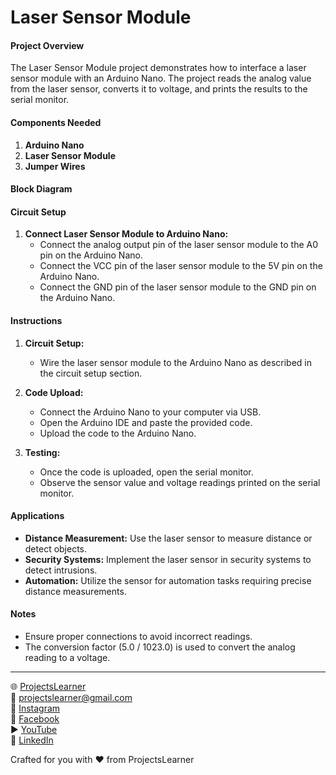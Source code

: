 # Laser Sensor Module

#### Project Overview

The Laser Sensor Module project demonstrates how to interface a laser sensor module with an Arduino Nano. The project reads the analog value from the laser sensor, converts it to voltage, and prints the results to the serial monitor.

#### Components Needed

1. **Arduino Nano**
2. **Laser Sensor Module**
3. **Jumper Wires**

#### Block Diagram


#### Circuit Setup

1. **Connect Laser Sensor Module to Arduino Nano:**
   - Connect the analog output pin of the laser sensor module to the A0 pin on the Arduino Nano.
   - Connect the VCC pin of the laser sensor module to the 5V pin on the Arduino Nano.
   - Connect the GND pin of the laser sensor module to the GND pin on the Arduino Nano.

#### Instructions

1. **Circuit Setup:**
   - Wire the laser sensor module to the Arduino Nano as described in the circuit setup section.

2. **Code Upload:**
   - Connect the Arduino Nano to your computer via USB.
   - Open the Arduino IDE and paste the provided code.
   - Upload the code to the Arduino Nano.

3. **Testing:**
   - Once the code is uploaded, open the serial monitor.
   - Observe the sensor value and voltage readings printed on the serial monitor.

#### Applications

- **Distance Measurement:** Use the laser sensor to measure distance or detect objects.
- **Security Systems:** Implement the laser sensor in security systems to detect intrusions.
- **Automation:** Utilize the sensor for automation tasks requiring precise distance measurements.

#### Notes

- Ensure proper connections to avoid incorrect readings.
- The conversion factor (5.0 / 1023.0) is used to convert the analog reading to a voltage.

---

🌐 [ProjectsLearner](https://projectslearner.com/learn/arduino-nano-laser-sensor-module)  
📧 [projectslearner@gmail.com](mailto:projectslearner@gmail.com)  
📸 [Instagram](https://www.instagram.com/projectslearner/)  
📘 [Facebook](https://www.facebook.com/projectslearner)  
▶️ [YouTube](https://www.youtube.com/@ProjectsLearner)  
📘 [LinkedIn](https://www.linkedin.com/in/projectslearner)  

Crafted for you with ❤️ from ProjectsLearner